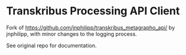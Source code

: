 # Transkribus Processing API Client

Fork of https://github.com/jnphilipp/transkribus_metagrapho_api/ by jnphilipp, with minor changes to the logging process.

See original repo for documentation.
